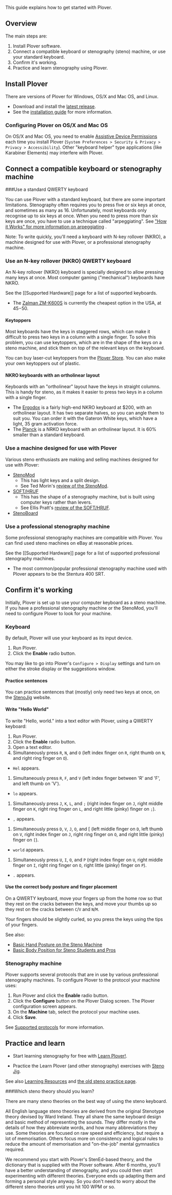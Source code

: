 This guide explains how to get started with Plover.

## Overview

The main steps are:

1. Install Plover software.
1. Connect a compatible keyboard or stenography (steno) machine, or use your standard keyboard.
1. Confirm it's working.
1. Practice and learn stenography using Plover. 

## Install Plover

There are versions of Plover for Windows, OS/X and Mac OS, and Linux. 

* Download and install the [latest release](https://github.com/openstenoproject/plover/releases/latest). 
* See the [installation guide](https://github.com/openstenoproject/plover/wiki/Installation-Guide#installation) for more information.

### Configuring Plover on OS/X and Mac OS

On OS/X and Mac OS, you need to enable [Assistive Device Permissions](https://support.apple.com/en-ca/HT202866) each time you install Plover (`System Preferences > Security & Privacy > Privacy > Accessibility`). Other "keyboard helper" type applications (like Karabiner Elements) may interfere with Plover. 

## Connect a compatible keyboard or stenography machine

###Use a standard QWERTY keyboard

You can use Plover with a standard keyboard, but there are some important limitations. Stenography often requires you to press five or six keys at once, and sometimes as many as 16. Unfortunately, most keyboards only recognise up to six keys at once. When you need to press more than six keys are once, you have to use a technique called "arpeggiating". See ["How it Works" for more information on arpeggiating](http://qwertysteno.com/Basics/HowItWorks.php) .

Note: To write quickly, you'll need a keyboard with N-key rollover (NKRO), a machine designed for use with Plover, or a professional stenography machine. 

### Use an N-key rollover (NKRO) QWERTY keyboard

An N-key rollover (NKRO) keyboard is specially designed to allow pressing many keys at once. Most computer gaming ("mechanical") keyboards have NKRO.  

See the [[Supported Hardware]] page for a list of supported keyboards.

* The [Zalman ZM-K600S](https://www.amazon.com/Zalman-Unlimited-Multi-Key-keyboard-ZM-K600S/dp/B0196J3IPE) is currently the cheapest option in the USA, at $45-$50.

#### Keytoppers

Most keyboards have the keys in staggered rows, which can make it difficult to press two keys in a column with a single finger. To solve this problem, you can use keytoppers, which are in the shape of the keys on a steno machine, and stick them on top of the relevant keys on the keyboard.  

You can buy laser-cut keytoppers from the [Plover Store](http://plover.deco-craft.com/). You can also make your own keytoppers out of plastic. 

#### NKRO keyboards with an ortholinear layout

Keyboards with an "ortholinear" layout have the keys in straight columns. This is handy for steno, as it makes it easier to press two keys in a column with a single finger. 

* The [Ergodox](https://ergodox-ez.com/) is a fairly high-end NKRO keyboard at $200, with an ortholinear layout. It has two separate halves, so you can angle them to suit you. You can order it with the Gateron White keys, which have a light, 35 gram activation force.
* The [Planck](http://olkb.com/planck/) is a NRKO keyboard with an ortholinear layout. It is 60% smaller than a standard keyboard.

### Use a machine designed for use with Plover

Various steno enthusiasts are making and selling machines designed for use with Plover:

* [StenoMod](http://stenomod.blogspot.com/)
  * This has light keys and a split design. 
  * See Ted Morin's [review of the StenoMod](http://www.teds.space/2016/10/stenomod-affordable-steno-machine.html).
* [SOFT/HRUF](https://softhruf.love/)
  * This has the shape of a stenography machine, but is built using computer keys rather than levers. 
  * See Ellis Pratt's [review of the SOFT/HRUF](https://groups.google.com/d/msg/ploversteno/iraOYarRbdg/tlHeagOQGQAJ).
* [StenoBoard](http://stenoboard.com/)

### Use a professional stenography machine
 
Some professional stenography machines are compatible with Plover. You can find used steno machines on eBay at reasonable prices. 

See the [[Supported Hardware]] page for a list of supported professional stenography machines. 

* The most common/popular professional stenography machine used with Plover appears to be the Stentura 400 SRT.

## Confirm it's working

Initially, Plover is set up to use your computer keyboard as a steno machine. If you have a professional stenography  machine or the StenoMod, you'll need to configure Plover to look for your machine.

### Keyboard

By default, Plover will use your keyboard as its input device. 

1. Run Plover.
1. Click the **Enable** radio button. 
 
You may like to go into Plover's `Configure > Display` settings and turn on either the stroke display or the suggestions window.

#### Practice sentences

You can practice sentences that (mostly) only need two keys at once, on the [StenoJig](https://joshuagrams.github.io/steno-jig/two-key) website.

#### Write "Hello World"

To write "Hello, world." into a text editor with Plover, using a QWERTY keyboard:

1. Run Plover. 
1. Click the **Enable** radio button.
1. Open a text editor.
1. Simultaneously press `R`, `N`, and `O` (left index finger on `R`, right thumb on `N`, and right ring finger on `O`). 
  * `Hel` appears.
1. Simultaneously press `R`, `F`, and `V` (left index finger between 'R' and 'F', and left thumb on 'V').
  * `lo` appears. 
1. Simultaneously press `J`, `K`, `L`, and `;` (right index finger on `J`, right middle finger on `K`, right ring finger on `L`, and right little (pinky) finger on `;`).
  * `,` appears.
1. Simultaneously press `D`, `V`, `J`, `O`, and [ (left middle finger on `D`, left thumb on `V`, right index finger on `J`, right ring finger on `O`, and right little (pinky) finger on `[`).
  * `world` appears.
1. Simultaneously press `U`, `I`, `O`, and `P` (right index finger on `U`, right middle finger on `I`, right ring finger on `O`, right little (pinky) finger on `P`).
  * `.` appears.

#### Use the correct body posture and finger placement

On a QWERTY keyboard, move your fingers up from the home row so that they rest on the cracks between the keys, and move your thumbs up so they rest on the cracks between `C`/`V` and `N`/`M`. 

Your fingers should be slightly curled, so you press the keys using the tips of your fingers. 

See also:

* [Basic Hand Posture on the Steno Machine](https://www.youtube.com/watch?v=YfHNPW6EnHo)
* [Basic Body Position for Steno Students and Pros](https://www.youtube.com/watch?v=s_zyxgQvNEU)

### Stenography machine

Plover supports several protocols that are in use by various professional stenography machines. To configure Plover to the protocol your machine uses:

1. Run Plover and click the **Enable** radio button.
1. Click the **Configure** button on the Plover Dialog screen. The Plover configuration screen appears. 
1. On the **Machine** tab, select the protocol your machine uses. 
1. Click **Save**.

See [Supported protocols](https://github.com/openstenoproject/plover/wiki/Supported-Hardware#supported-protocols) for more information. 

## Practice and learn

* Start learning stenography for free with [Learn Plover!](https://sites.google.com/site/ploverdoc/home).

* Practice the Learn Plover (and other stenography) exercises with [Steno Jig](https://joshuagrams.github.io/steno-jig/).  

See also [Learning Resources](https://github.com/openstenoproject/plover/wiki/Learning-Stenography) and [the old steno practice page](http://stenoknight.com/wiki/Practice).

###Which steno theory should you learn?

There are many steno theories on the best way of using the steno keyboard. 

All English language steno theories are derived from the original Stenotype theory devised by Ward Ireland. They all share the same keyboard design and basic method of representing the sounds. They differ mostly in the details of how they abbreviate words, and how many abbreviations they use. Some theories are focused on raw speed and efficiency, but require a lot of memorisation. Others focus more on consistency and logical rules to reduce the amount of memorisation and "on-the-job" mental gymnastics required.  

We recommend you start with Plover's StenEd-based theory, and the dictionary that is supplied with the Plover software. After 6 months, you'll have a better understanding of stenography, and you could then start experimenting with different theories. Everyone ends up adapting them and forming a personal style anyway. So you don't need to worry about the different steno theories until you hit 100 WPM or so. 
